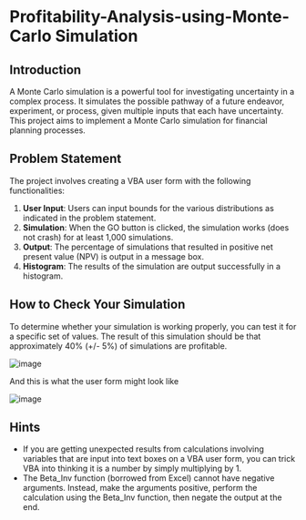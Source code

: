 # Profitability-Analysis-using-Monte-Carlo Simulation

## Introduction

A Monte Carlo simulation is a powerful tool for investigating uncertainty in a complex process. It simulates the possible pathway of a future endeavor, experiment, or process, given multiple inputs that each have uncertainty. This project aims to implement a Monte Carlo simulation for financial planning processes.

## Problem Statement

The project involves creating a VBA user form with the following functionalities:

1. **User Input**: Users can input bounds for the various distributions as indicated in the problem statement.
2. **Simulation**: When the GO button is clicked, the simulation works (does not crash) for at least 1,000 simulations.
3. **Output**: The percentage of simulations that resulted in positive net present value (NPV) is output in a message box.
4. **Histogram**: The results of the simulation are output successfully in a histogram.

## How to Check Your Simulation

To determine whether your simulation is working properly, you can test it for a specific set of values. The result of this simulation should be that approximately 40% (+/- 5%) of simulations are profitable.

![image](https://github.com/God-ass/Profitability-Analysis-using-Monte-Carlo/assets/92200827/5a1cb828-fdfd-43b0-9f0d-69787dfcaa1b)

And this is what the user form might look like 

![image](https://github.com/God-ass/Profitability-Analysis-using-Monte-Carlo/assets/92200827/3e2ae1ee-bb0b-4ee2-aad5-4318f1d20156)


## Hints

- If you are getting unexpected results from calculations involving variables that are input into text boxes on a VBA user form, you can trick VBA into thinking it is a number by simply multiplying by 1.
- The Beta_Inv function (borrowed from Excel) cannot have negative arguments. Instead, make the arguments positive, perform the calculation using the Beta_Inv function, then negate the output at the end.

